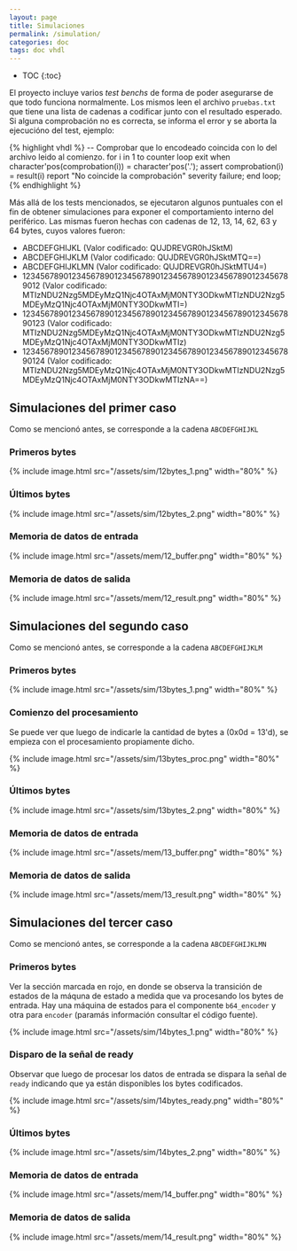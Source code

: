 ```yaml
---
layout: page
title: Simulaciones
permalink: /simulation/
categories: doc
tags: doc vhdl
---
```


- TOC
{:toc}

El proyecto incluye varios *test benchs* de forma de poder asegurarse de que todo funciona normalmente.  Los mismos leen el archivo `pruebas.txt` que tiene una lista de cadenas a codificar junto con el resultado esperado.  Si alguna comprobación no es correcta, se informa el error y se aborta la ejecucióno del test, ejemplo:

{% highlight vhdl %}
  -- Comprobar que lo encodeado coincida con lo del archivo leido al comienzo.
  for i in 1 to counter loop
    exit when character'pos(comprobation(i)) = character'pos('.');
    assert comprobation(i) = result(i)
      report "No coincide la comprobación"
      severity failure;
  end loop;
{% endhighlight %}

Más allá de los tests mencionados, se ejecutaron algunos puntuales con el fin de obtener simulaciones para exponer el comportamiento interno del periférico.  Las mismas fueron hechas con cadenas de 12, 13, 14, 62, 63 y 64 bytes, cuyos valores fueron:

* ABCDEFGHIJKL (Valor codificado: QUJDREVGR0hJSktM)
* ABCDEFGHIJKLM (Valor codificado: QUJDREVGR0hJSktMTQ==)
* ABCDEFGHIJKLMN (Valor codificado: QUJDREVGR0hJSktMTU4=)
* 12345678901234567890123456789012345678901234567890123456789012 (Valor codificado: MTIzNDU2Nzg5MDEyMzQ1Njc4OTAxMjM0NTY3ODkwMTIzNDU2Nzg5MDEyMzQ1Njc4OTAxMjM0NTY3ODkwMTI=)
* 123456789012345678901234567890123456789012345678901234567890123 (Valor codificado: MTIzNDU2Nzg5MDEyMzQ1Njc4OTAxMjM0NTY3ODkwMTIzNDU2Nzg5MDEyMzQ1Njc4OTAxMjM0NTY3ODkwMTIz)
* 123456789012345678901234567890123456789012345678901234567890124 (Valor codificado: MTIzNDU2Nzg5MDEyMzQ1Njc4OTAxMjM0NTY3ODkwMTIzNDU2Nzg5MDEyMzQ1Njc4OTAxMjM0NTY3ODkwMTIzNA==)

## Simulaciones del primer caso

Como se mencionó antes, se corresponde a la cadena `ABCDEFGHIJKL`

### Primeros bytes

{% include image.html src="/assets/sim/12bytes_1.png" width="80%" %}

### Últimos bytes

{% include image.html src="/assets/sim/12bytes_2.png" width="80%" %}

### Memoria de datos de entrada

{% include image.html src="/assets/mem/12_buffer.png" width="80%" %}

### Memoria de datos de salida

{% include image.html src="/assets/mem/12_result.png" width="80%" %}

## Simulaciones del segundo caso

Como se mencionó antes, se corresponde a la cadena `ABCDEFGHIJKLM`

### Primeros bytes

{% include image.html src="/assets/sim/13bytes_1.png" width="80%" %}

### Comienzo del procesamiento

Se puede ver que luego de indicarle la cantidad de bytes a (0x0d = 13'd), se empieza con el procesamiento propiamente dicho.

{% include image.html src="/assets/sim/13bytes_proc.png" width="80%" %}

### Últimos bytes

{% include image.html src="/assets/sim/13bytes_2.png" width="80%" %}

### Memoria de datos de entrada

{% include image.html src="/assets/mem/13_buffer.png" width="80%" %}

### Memoria de datos de salida

{% include image.html src="/assets/mem/13_result.png" width="80%" %}


## Simulaciones del tercer caso

Como se mencionó antes, se corresponde a la cadena `ABCDEFGHIJKLMN`

### Primeros bytes

Ver la sección marcada en rojo, en donde se observa la transición de estados de la máquna de estado a medida que va procesando los bytes de entrada.  Hay una máquina de estados para el componente `b64_encoder` y otra para `encoder` (paramás información consultar el código fuente).

{% include image.html src="/assets/sim/14bytes_1.png" width="80%" %}

### Disparo de la señal de ready

Observar que luego de procesar los datos de entrada se dispara la señal de `ready` indicando que ya están disponibles los bytes codificados.

{% include image.html src="/assets/sim/14bytes_ready.png" width="80%" %}

### Últimos bytes

{% include image.html src="/assets/sim/14bytes_2.png" width="80%" %}

### Memoria de datos de entrada

{% include image.html src="/assets/mem/14_buffer.png" width="80%" %}

### Memoria de datos de salida

{% include image.html src="/assets/mem/14_result.png" width="80%" %}
